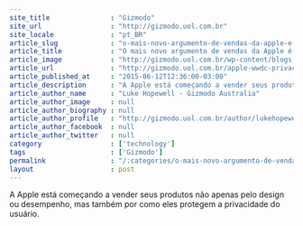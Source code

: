 ```yaml
---
site_title               : "Gizmodo"
site_url                 : "http://gizmodo.uol.com.br"
site_locale              : "pt_BR"
article_slug             : "o-mais-novo-argumento-de-vendas-da-apple-e-a-privacidade"
article_title            : "O mais novo argumento de vendas da Apple é a privacidade"
article_image            : "http://gizmodo.uol.com.br/wp-content/blogs.dir/8/files/2015/06/1292454892639935374.jpg"
article_url              : "http://gizmodo.uol.com.br/apple-wwdc-privacidade/"
article_published_at     : "2015-06-12T12:36:00-03:00"
article_description      : "A Apple está começando a vender seus produtos não apenas pelo design ou desempenho, mas também por como eles protegem a privacidade do usuário."
article_author_name      : "Luke Hopewell - Gizmodo Australia"
article_author_image     : null
article_author_biography : null
article_author_profile   : "http://gizmodo.uol.com.br/author/lukehopewell/"
article_author_facebook  : null
article_author_twitter   : null
category                 : ['technology']
tags                     : ['Gizmodo']
permalink                : "/:categories/o-mais-novo-argumento-de-vendas-da-apple-e-a-privacidade/"
layout                   : post
---
```


A Apple está começando a vender seus produtos não apenas pelo design ou desempenho, mas também por como eles protegem a privacidade do usuário.
